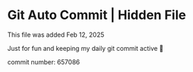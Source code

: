 # Git Auto Commit | Hidden File

This file was added Feb 12, 2025

Just for fun and keeping my daily git commit active 🤪

commit number: 657086
